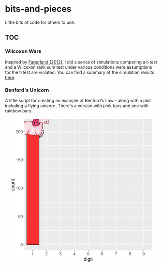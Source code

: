 # bits-and-pieces
Little bits of code for others to use.

## TOC
### Wilcoxon Wars
Inspired by [Fagerland (2012)](https://bmcmedresmethodol.biomedcentral.com/articles/10.1186/1471-2288-12-78), I did a series of simulations comparing a t-test and a Wilcoxon rank sum test under various conditions were assumptions for the t-test are violated. You can find a summary of the simulation results [here](https://einglasrotwein.github.io/wilcoxon_wars.html).

### Benford's Unicorn
A little script for creating an example of Benford's Law - along with a plot including a flying unicorn. There's a version with pink bars and one with rainbow bars.

<p align="center"><img style="border-width:0" src="./benfords unicorn/unicorn_rainbow.gif" /></p>
